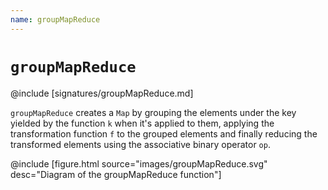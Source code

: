 ```yaml
---
name: groupMapReduce
---
```


# `groupMapReduce`

@include [signatures/groupMapReduce.md]

`groupMapReduce` creates a `Map` by grouping the elements under the key yielded by the function `k` when it's applied to them, applying the transformation function `f` to the grouped elements and finally reducing the transformed elements using the associative binary operator `op`.

@include [figure.html source="images/groupMapReduce.svg" desc="Diagram of the groupMapReduce function"]
